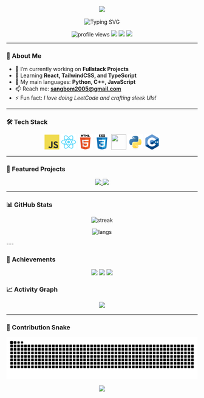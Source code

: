 <!-- Header Banner -->
<p align="center">
  <img src="https://capsule-render.vercel.app/api?type=waving&height=220&width=1000&text=Hi%20there%20👋%20I'm%20Xuân%20Sang&fontAlign=50&fontAlignY=40&color=0:f59e0b,100:ef4444&fontColor=ffffff&fontSize=45" />
</p>


<!-- Typing Line -->
<p align="center">
  <img
    src="https://readme-typing-svg.demolab.com?font=Fira+Code&duration=4500&pause=1200&center=true&vCenter=true&repeat=true&width=900&height=35&color=F97316&lines=%F0%9F%9A%80+A+passionate+Frontend+Developer+and+studying+at+HCMUT"
    alt="Typing SVG"
  />
</p>

<!-- Quick Badges -->
<p align="center">
  <img src="https://komarev.com/ghpvc/?username=xuansang2005&style=for-the-badge&color=f97316" alt="profile views"/>
  <a href="mailto:sangbom2005@gmail.com"><img src="https://img.shields.io/badge/Gmail-sangbom2005%40gmail.com-EA4335?style=for-the-badge&logo=gmail&logoColor=white" /></a>
  <a href="https://linkedin.com/in/your-link" target="_blank"><img src="https://img.shields.io/badge/LinkedIn-Connect-f59e0b?style=for-the-badge&logo=linkedin&logoColor=white" /></a>
  <a href="https://twitter.com/your-link" target="_blank"><img src="https://img.shields.io/badge/Twitter-Follow-ef4444?style=for-the-badge&logo=twitter&logoColor=white" /></a>
</p>

---

### 🌟 About Me
- 🔭 I’m currently working on **Fullstack Projects**
- 🌱 Learning **React, TailwindCSS, and TypeScript**
- 💬 My main languages: **Python, C++, JavaScript**
- 📫 Reach me: **sangbom2005@gmail.com**
- ⚡ Fun fact: *I love doing LeetCode and crafting sleek UIs!*

---

### 🛠️ Tech Stack
<p align="center">
  <img src="https://raw.githubusercontent.com/devicons/devicon/master/icons/javascript/javascript-original.svg" width="40" height="40"/>
  <img src="https://raw.githubusercontent.com/devicons/devicon/master/icons/react/react-original.svg" width="40" height="40"/>
  <img src="https://raw.githubusercontent.com/devicons/devicon/master/icons/html5/html5-original-wordmark.svg" width="40" height="40"/>
  <img src="https://raw.githubusercontent.com/devicons/devicon/master/icons/css3/css3-original-wordmark.svg" width="40" height="40"/>
  <img src="https://www.vectorlogo.zone/logos/tailwindcss/tailwindcss-icon.svg" width="40" height="40"/>
  <img src="https://raw.githubusercontent.com/devicons/devicon/master/icons/python/python-original.svg" width="40" height="40"/>
  <img src="https://raw.githubusercontent.com/devicons/devicon/master/icons/cplusplus/cplusplus-original.svg" width="40" height="40"/>
</p>

---

### 📌 Featured Projects
<p align="center">
  <a href="https://github.com/xuansang2005/shopping_web">
    <img src="https://github-readme-stats.vercel.app/api/pin/?username=GitGud031005&repo=shopping_web&theme=radical" />
  </a>
  <a href="https://github.com/xuansang2005/React-preview">
    <img src="https://github-readme-stats.vercel.app/api/pin/?username=xuansang2005&repo=React-preview&theme=radical" />
  </a>
</p>



---

### 📊 GitHub Stats


<p align="center">
  <img 
    src="https://streak-stats.demolab.com?user=xuansang2005&hide_border=true&background=00000000&ring=ef4444&fire=f97316&currStreakLabel=f59e0b&sideNums=f59e0b&sideLabels=ffffff" 
    alt="streak" 
  />
</p>

<p align="center">
  <img 
    src="https://github-readme-stats.vercel.app/api/top-langs?username=xuansang2005&layout=compact&langs_count=8&hide_border=true&bg_color=00000000&title_color=f97316&text_color=ffffff" 
    alt="langs" 
  />
</p>
---

### 🏅 Achievements
<p align="center">
  <img src="https://img.shields.io/badge/Commits-First%20Commit-f97316?style=flat&logo=git&logoColor=white" />
  <img src="https://img.shields.io/badge/PRs-First%20Pull-ef4444?style=flat&logo=github&logoColor=white" />
  <img src="https://img.shields.io/badge/Repos-First%20Repository-f59e0b?style=flat&logo=github&logoColor=white" />
</p>






### 📈 Activity Graph
<p align="center">
  <img src="https://github-readme-activity-graph.vercel.app/graph?username=xuansang2005&theme=github-compact&bg_color=00000000&color=f97316&line=ef4444&point=facc15&area=true&hide_border=true" />
</p>


---

### 🐍 Contribution Snake
<p align="center">
  <picture>
    <source media="(prefers-color-scheme: dark)" srcset="https://raw.githubusercontent.com/xuansang2005/xuansang2005/output/snake-dark.svg" />
    <img alt="snake animation" src="https://raw.githubusercontent.com/xuansang2005/xuansang2005/output/snake.svg" />
  </picture>
</p>


<!-- Footer Wave -->
<p align="center">
  <img src="https://capsule-render.vercel.app/api?type=waving&height=120&section=footer&color=0:ef4444,100:f59e0b"/>
</p>
